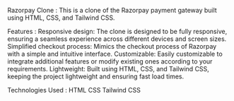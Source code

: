 Razorpay Clone :
  This is a clone of the Razorpay payment gateway built using HTML, CSS, and Tailwind CSS.

Features :
  Responsive design: The clone is designed to be fully responsive, ensuring a seamless experience across different devices and screen sizes.
  Simplified checkout process: Mimics the checkout process of Razorpay with a simple and intuitive interface.
  Customizable: Easily customizable to integrate additional features or modify existing ones according to your requirements.
  Lightweight: Built using HTML, CSS, and Tailwind CSS, keeping the project lightweight and ensuring fast load times.

Technologies Used :
  HTML
  CSS
  Tailwind CSS
